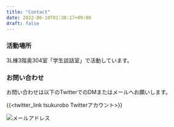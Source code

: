 ```yaml
---
title: "Contact"
date: 2022-06-18T01:38:17+09:00
draft: false
---
```

### 活動場所

3L棟3階奥304室「学生談話室」で活動しています。

### お問い合わせ
お問い合わせは以下のTwitterでのDMまたはメールへお願いします。

{{<twitter_link tsukurobo Twitterアカウント>}}

![メールアドレス](/img/gmail.jpg)